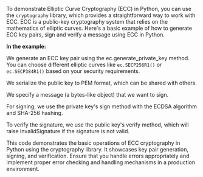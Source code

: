 To demonstrate Elliptic Curve Cryptography (ECC) in Python, you can use the `cryptography` library, which provides a 
straightforward way to work with ECC. ECC is a public-key cryptography system that relies on the mathematics of elliptic
curves. Here's a basic example of how to generate ECC key pairs, sign and verify a message using ECC in Python.

**In the example:**

We generate an ECC key pair using the ec.generate_private_key method. You can choose different elliptic curves like 
`ec.SECP256R1()` or `ec.SECP384R1()` based on your security requirements.

We serialize the public key to PEM format, which can be shared with others.

We specify a message (a bytes-like object) that we want to sign.

For signing, we use the private key's sign method with the ECDSA algorithm and SHA-256 hashing.

To verify the signature, we use the public key's verify method, which will raise InvalidSignature if the signature is 
not valid.

This code demonstrates the basic operations of ECC cryptography in Python using the cryptography library. It showcases 
key pair generation, signing, and verification. Ensure that you handle errors appropriately and implement proper error 
checking and handling mechanisms in a production environment.